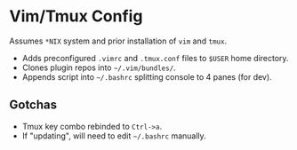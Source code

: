 Vim/Tmux Config
===============

Assumes `*NIX` system and prior installation of `vim` and `tmux`.

* Adds preconfigured `.vimrc` and `.tmux.conf` files to `$USER` home directory.
* Clones plugin repos into `~/.vim/bundles/`.
* Appends script into `~/.bashrc` splitting console to 4 panes (for dev).

Gotchas
-------

* Tmux key combo rebinded to `Ctrl->a`.
* If "updating", will need to edit `~/.bashrc` manually.
